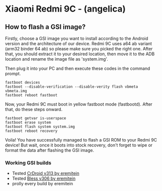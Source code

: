 # Xiaomi Redmi 9C - (angelica)

## How to flash a GSI image?

Firstly, choose a GSI image you want to install according to the Android version and the architecture of our device. Redmi 9C uses a64 ab variant (arm32 binder 64 ab) so please make sure you picked the right one. After that, you should extract it to your desired location, then move it to the ADB location and rename the image file as 'system.img'.

Then plug it into your PC and then execute these codes in the command prompt.
```
fastboot devices
fastboot --disable-verification --disable-verity flash vbmeta vbmeta.img
fastboot reboot fastboot
```
Now, your Redmi 9C must boot in yellow fastboot mode (fastbootd). After that, do these steps onward.
```
fastboot getvar is-userspace
fastboot erase system
fastboot flash system system.img
fastboot reboot recovery
```
Voila! You have successfully managed to flash a GSI ROM to your Redmi 9C device! But wait, once it boots into stock recovery, don't forget to wipe or format the data after flashing the GSI image.

### Working GSI builds 

* Tested [CrDroid v313 by eremitein](https://sourceforge.net/projects/treblerom/files/crDRom11/2021.09.21/)
* Tested [Bless v306 by eremitein](https://sourceforge.net/projects/treblerom/files/BLESS11/2021.05.02/)
* prolly every build by eremitein
